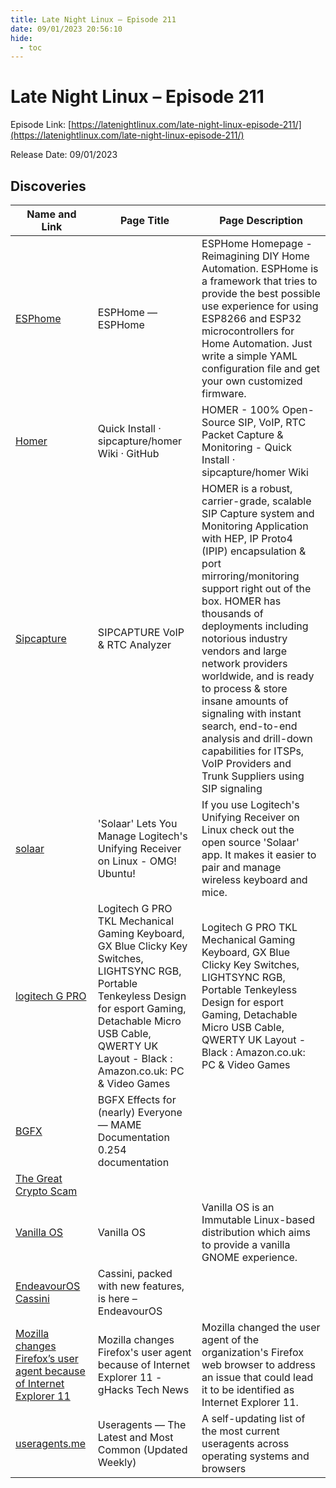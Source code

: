 ```yaml
---
title: Late Night Linux – Episode 211
date: 09/01/2023 20:56:10
hide:
  - toc
---
```


# Late Night Linux – Episode 211

Episode Link: [https://latenightlinux.com/late-night-linux-episode-211/](https://latenightlinux.com/late-night-linux-episode-211/)

Release Date: 09/01/2023

## Discoveries

| Name and Link | Page Title | Page Description |
| ------------- | ---------- | ---------------- |
| [ESPhome](https://esphome.io/) | ESPHome — ESPHome | ESPHome Homepage - Reimagining DIY Home Automation. ESPHome is a framework that tries to provide the best possible use experience for using ESP8266 and ESP32 microcontrollers for Home Automation. Just write a simple YAML configuration file and get your own customized firmware. |
| [Homer](https://github.com/sipcapture/homer/wiki/Quick-Install) | Quick Install · sipcapture/homer Wiki · GitHub | HOMER - 100% Open-Source SIP, VoIP, RTC Packet Capture & Monitoring - Quick Install · sipcapture/homer Wiki |
| [Sipcapture](https://sipcapture.org/) | SIPCAPTURE VoIP & RTC Analyzer | HOMER is a robust, carrier-grade, scalable SIP Capture system and Monitoring Application with HEP, IP Proto4 (IPIP) encapsulation & port mirroring/monitoring support right out of the box. HOMER has thousands of deployments including notorious industry vendors and large network providers worldwide, and is ready to process & store insane amounts of signaling with instant search, end-to-end analysis and drill-down capabilities for ITSPs, VoIP Providers and Trunk Suppliers using SIP signaling |
| [solaar](https://www.omgubuntu.co.uk/logitech-unifying-receiver-linux-solaar) | 'Solaar' Lets You Manage Logitech's Unifying Receiver on Linux - OMG! Ubuntu! | If you use Logitech's Unifying Receiver on Linux check out the open source 'Solaar' app. It makes it easier to pair and manage wireless keyboard and mice. |
| [logitech G PRO](https://www.amazon.co.uk/dp/B07W6JP28L/) | Logitech G PRO TKL Mechanical Gaming Keyboard, GX Blue Clicky Key Switches, LIGHTSYNC RGB, Portable Tenkeyless Design for esport Gaming, Detachable Micro USB Cable, QWERTY UK Layout - Black : Amazon.co.uk: PC & Video Games | Logitech G PRO TKL Mechanical Gaming Keyboard, GX Blue Clicky Key Switches, LIGHTSYNC RGB, Portable Tenkeyless Design for esport Gaming, Detachable Micro USB Cable, QWERTY UK Layout - Black : Amazon.co.uk: PC & Video Games |
| [BGFX](https://docs.mamedev.org/advanced/bgfx.html) | BGFX Effects for (nearly) Everyone — MAME Documentation 0.254 documentation |  |
| [The Great Crypto Scam](https://www.youtube.com/watch?v=ORdWE_ffirg) |  |  |
| [Vanilla OS](https://vanillaos.org/) | Vanilla OS | Vanilla OS is an Immutable Linux-based distribution which aims to provide a vanilla GNOME experience. |
| [EndeavourOS Cassini](https://endeavouros.com/news/cassini-packed-with-new-features-is-here/) | Cassini, packed with new features, is here – EndeavourOS |  |
| [Mozilla changes Firefox’s user agent because of Internet Explorer 11](https://www.ghacks.net/2023/01/01/mozilla-changes-firefoxs-user-agent-because-of-internet-explorer-11/) | Mozilla changes Firefox's user agent because of Internet Explorer 11 - gHacks Tech News | Mozilla changed the user agent of the organization's Firefox web browser to address an issue that could lead it to be identified as Internet Explorer 11. |
| [useragents.me](https://www.useragents.me/) | Useragents — The Latest and Most Common (Updated Weekly) | A self-updating list of the most current useragents across operating systems and browsers |